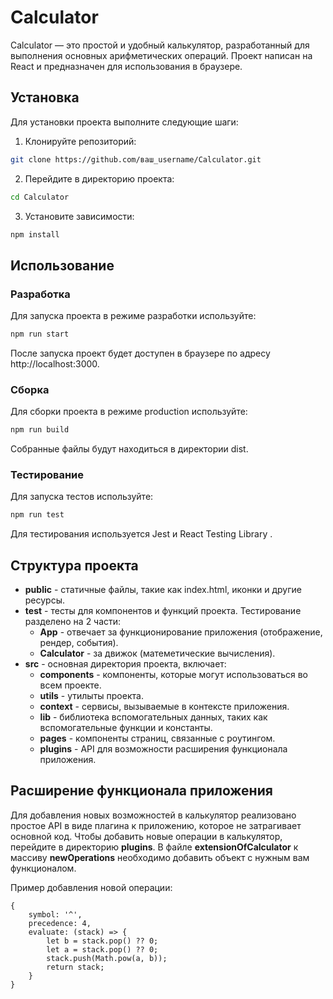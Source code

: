 # Calculator

Calculator — это простой и удобный калькулятор, разработанный для выполнения основных арифметических операций. Проект написан на React и предназначен для использования в браузере.

## Установка

Для установки проекта выполните следующие шаги:

1. Клонируйте репозиторий:
```bash
git clone https://github.com/ваш_username/Calculator.git
```

2. Перейдите в директорию проекта:
```bash
cd Calculator
```

3. Установите зависимости:
```bash
npm install
```


## Использование

### Разработка

Для запуска проекта в режиме разработки используйте:
```bash
npm run start
```
После запуска проект будет доступен в браузере по адресу http://localhost:3000.

### Сборка

Для сборки проекта в режиме production используйте:
```bash
npm run build
```
Собранные файлы будут находиться в директории dist.

### Тестирование

Для запуска тестов используйте:
```bash
npm run test
```
Для тестирования используется Jest и React Testing Library .

## Структура проекта

- **public** - статичные файлы, такие как index.html, иконки и другие ресурсы.
- **test** - тесты для компонентов и функций проекта. Тестирование разделено на 2 части:
    - **App** - отвечает за функционирование приложения (отображение, рендер, события).
    - **Calculator** - за движок (матеметические вычисления).
- **src** - основная директория проекта, включает:
    - **components** - компоненты, которые могут использоваться во всем проекте.
    - **utils** - утилыты проекта.
    - **context** - сервисы, вызываемые в контексте приложения.
    - **lib** - библиотека вспомогательных данных, таких как вспомогательные функции и константы.
    - **pages** - компоненты страниц, связанные с роутингом.
    - **plugins** - API для возможности расширения функционала приложения.


## Расширение функционала приложения

Для добавления новых возможностей в калькулятор реализовано простое API в виде плагина к приложению, которое не затрагивает основной код. Чтобы добавить новые операции в калькулятор, перейдите в директорию **plugins**. В файле **extensionOfCalculator** к массиву **newOperations** необходимо добавить объект с нужным вам функционалом.

Пример добавления новой операции:
```
{
    symbol: '^',
    precedence: 4,
    evaluate: (stack) => {
        let b = stack.pop() ?? 0;
        let a = stack.pop() ?? 0;
        stack.push(Math.pow(a, b));
        return stack;
    }
}
```